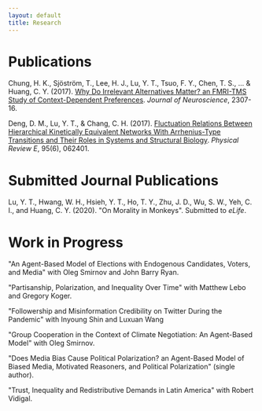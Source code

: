 ```yaml
---
layout: default
title: Research
---
```


<h1>Publications</h1>

Chung, H. K., Sjöström, T., Lee, H. J., Lu, Y. T., Tsuo, F. Y., Chen, T. S., ... & Huang, C. Y. (2017). <a href="http://www.jneurosci.org/content/37/48/11647">Why Do Irrelevant Alternatives Matter? an FMRI-TMS Study of Context-Dependent Preferences</a>. *Journal of Neuroscience*, 2307-16.

Deng, D. M., Lu, Y. T., & Chang, C. H. (2017). <a href="https://journals.aps.org/pre/abstract/10.1103/PhysRevE.95.062401">Fluctuation Relations Between Hierarchical Kinetically Equivalent Networks With Arrhenius-Type Transitions and Their Roles in Systems and Structural Biology</a>. *Physical Review E*, 95(6), 062401.


<h1>Submitted Journal Publications</h1>

Lu, Y. T., Hwang, W. H., Hsieh, Y. T., Ho, T. Y., Zhu, J. D., Wu, S. W., Yeh, C. I., and Huang, C. Y. (2020). "On Morality in Monkeys". Submitted to *eLife*.

<h1>Work in Progress</h1>

"An Agent-Based Model of Elections with Endogenous Candidates, Voters, and Media" with Oleg Smirnov and John Barry Ryan.

"Partisanship, Polarization, and Inequality Over Time" with Matthew Lebo and Gregory Koger.

"Followership and Misinformation Credibility on Twitter During the Pandemic" with Inyoung Shin and Luxuan Wang

"Group Cooperation in the Context of Climate Negotiation: An Agent-Based Model" with Oleg Smirnov.

"Does Media Bias Cause Political Polarization? an Agent-Based Model of Biased Media, Motivated Reasoners, and Political Polarization" (single author).

"Trust, Inequality and Redistributive Demands in Latin America" with Robert Vidigal.